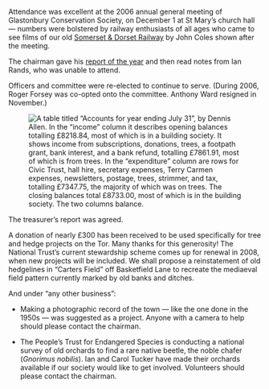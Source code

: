 Attendance was excellent at the 2006 annual general meeting of
Glastonbury Conservation Society, on December 1 at St Mary’s church hall
— numbers were bolstered by railway enthusiasts of all ages who came to
see films of our old [Somerset & Dorset Railway](/newsletter/articles/121/rail-coles/) by John
Coles shown after the meeting.

The chairman gave his [report of the year](/newsletter/articles/121/chairnotes-rands/) and
then read notes from Ian Rands, who was unable to attend.

Officers and committee were re-elected to continue to serve. (During
2006, Roger Forsey was co-opted onto the committee. Anthony Ward
resigned in November.)

<figure>
<img src="../accounts2006.png" alt="A table titled “Accounts for year ending July 31”, by Dennis Allen. In the “income” column it describes opening balances totalling £8218.84, most of which is in a building society. It shows income from subscriptions, donations, trees, a footpath grant, bank interest, and a bank refund, totalling £7861.91, most of which is from trees. In the “expenditure” column are rows for Civic Trust, hall hire, secretary expenses, Terry Carmen expenses, newsletters, postage, trees, strimmer, and tax, totalling £7347.75, the majority of which was on trees. The closing balances total £8733.00, most of which is in the building society. The two columns balance.">
</figure>

The treasurer’s report was agreed.

A donation of nearly £300 has been received to be used specifically for
tree and hedge projects on the Tor. Many thanks for this generosity! The
National Trust’s current stewardship scheme comes up for renewal in
2008, when new projects will be included. We shall propose a
reinstatement of old hedgelines in “Carters Field” off Basketfield Lane
to recreate the mediaeval field pattern currently marked by old banks
and ditches.

And under “any other business”:

- Making a photographic record of the town — like the one done in the
  1950s — was suggested as a project. Anyone with a camera to help should
  please contact the chairman.

- The People’s Trust for Endangered Species is conducting a national
  survey of old orchards to find a rare native beetle, the noble chafer
  (*Gnorimus nobilis*). Ian and Carol Tucker have made their orchards
  available if our society would like to get involved. Volunteers should
  please contact the chairman.
